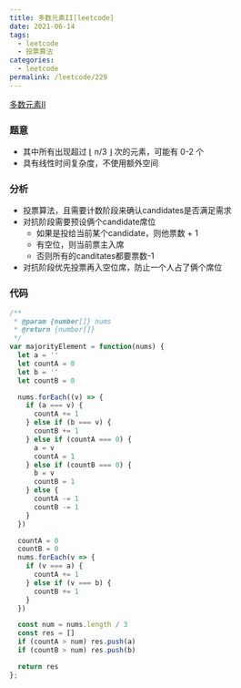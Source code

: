 ```yaml
---
title: 多数元素II[leetcode]
date: 2021-06-14
tags:
  - leetcode
  - 投票算法
categories:
  - leetcode
permalink: /leetcode/229
---
```


[多数元素II](https://leetcode-cn.com/problems/majority-element-ii/)

### 题意
* 其中所有出现超过 ⌊ n/3 ⌋ 次的元素，可能有 0-2 个
* 具有线性时间复杂度，不使用额外空间

### 分析
* 投票算法，且需要计数阶段来确认candidates是否满足需求
* 对抗阶段需要预设俩个candidate席位
  * 如果是投给当前某个candidate，则他票数 + 1
  * 有空位，则当前票主入席
  * 否则所有的canditates都要票数-1
* 对抗阶段优先投票再入空位席，防止一个人占了俩个席位

### 代码
```js
/**
 * @param {number[]} nums
 * @return {number[]}
 */
var majorityElement = function(nums) {
  let a = ''
  let countA = 0
  let b = ''
  let countB = 0

  nums.forEach((v) => {
    if (a === v) {
      countA += 1
    } else if (b === v) {
      countB += 1
    } else if (countA === 0) {
      a = v
      countA = 1
    } else if (countB === 0) {
      b = v
      countB = 1
    } else {
      countA -= 1
      countB -= 1
    }
  })

  countA = 0
  countB = 0
  nums.forEach(v => {
    if (v === a) {
      countA += 1
    } else if (v === b) {
      countB += 1
    }
  })

  const num = nums.length / 3
  const res = []
  if (countA > num) res.push(a)
  if (countB > num) res.push(b)

  return res
};
```
